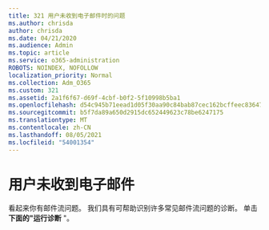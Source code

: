 ```yaml
---
title: 321 用户未收到电子邮件时的问题
ms.author: chrisda
author: chrisda
ms.date: 04/21/2020
ms.audience: Admin
ms.topic: article
ms.service: o365-administration
ROBOTS: NOINDEX, NOFOLLOW
localization_priority: Normal
ms.collection: Adm_O365
ms.custom: 321
ms.assetid: 2a1f6f67-d69f-4cbf-b0f2-5f10998b5ba1
ms.openlocfilehash: d54c945b71eead1d05f30aa90c84bab87cec162bcffeec836471b5a25c5055e6
ms.sourcegitcommit: b5f7da89a650d2915dc652449623c78be6247175
ms.translationtype: MT
ms.contentlocale: zh-CN
ms.lasthandoff: 08/05/2021
ms.locfileid: "54001354"
---
```

# <a name="a-user-isnt-receiving-email-messages"></a>用户未收到电子邮件

看起来你有邮件流问题。 我们具有可帮助识别许多常见邮件流问题的诊断。 单击 **下面的"运行诊断** "。
 